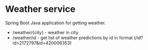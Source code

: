 # Weather service
Spring Boot Java application for getting weather.

* /weather/{city} - weather in city
* /weather/id - get list of weather predictions by id in format (/id?id=2172797&id=420006353)


